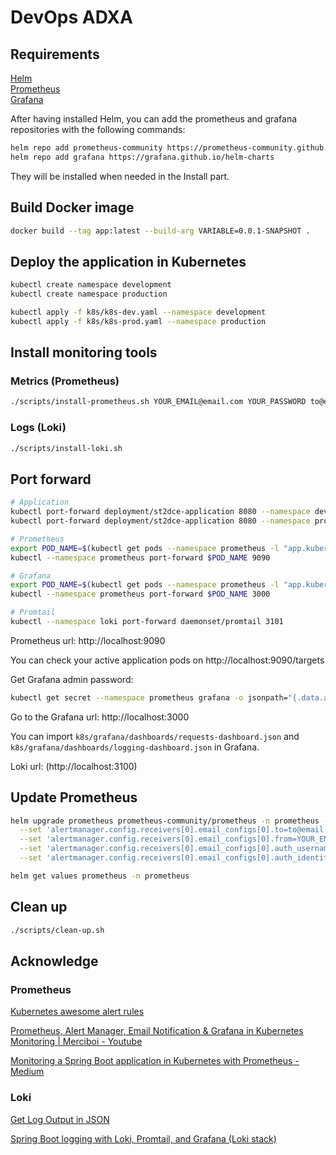 # DevOps ADXA

## Requirements

[Helm](https://helm.sh/docs/intro/install/)  
[Prometheus](https://prometheus.io/)  
[Grafana](https://grafana.com/)

After having installed Helm, you can add the prometheus and grafana repositories with the following commands:

```bash
helm repo add prometheus-community https://prometheus-community.github.io/helm-charts
helm repo add grafana https://grafana.github.io/helm-charts
```

They will be installed when needed in the Install part.

## Build Docker image

```bash
docker build --tag app:latest --build-arg VARIABLE=0.0.1-SNAPSHOT .
```

## Deploy the application in Kubernetes

```bash
kubectl create namespace development
kubectl create namespace production

kubectl apply -f k8s/k8s-dev.yaml --namespace development
kubectl apply -f k8s/k8s-prod.yaml --namespace production
```

## Install monitoring tools

### Metrics (Prometheus)

```bash
./scripts/install-prometheus.sh YOUR_EMAIL@email.com YOUR_PASSWORD to@email.com
```

### Logs (Loki)

```bash
./scripts/install-loki.sh
```

## Port forward

```bash
# Application
kubectl port-forward deployment/st2dce-application 8080 --namespace development
kubectl port-forward deployment/st2dce-application 8080 --namespace production

# Prometheus
export POD_NAME=$(kubectl get pods --namespace prometheus -l "app.kubernetes.io/name=prometheus,app.kubernetes.io/instance=prometheus" -o jsonpath="{.items[0].metadata.name}")
kubectl --namespace prometheus port-forward $POD_NAME 9090

# Grafana
export POD_NAME=$(kubectl get pods --namespace prometheus -l "app.kubernetes.io/name=grafana,app.kubernetes.io/instance=grafana" -o jsonpath="{.items[0].metadata.name}")
kubectl --namespace prometheus port-forward $POD_NAME 3000

# Promtail
kubectl --namespace loki port-forward daemonset/promtail 3101
```

Prometheus url: http://localhost:9090

You can check your active application pods on http://localhost:9090/targets

Get Grafana admin password:

```bash
kubectl get secret --namespace prometheus grafana -o jsonpath="{.data.admin-password}" | base64 --decode ; echo
```

Go to the Grafana url: http://localhost:3000

You can import `k8s/grafana/dashboards/requests-dashboard.json` and `k8s/grafana/dashboards/logging-dashboard.json` in Grafana.

Loki url: (http://localhost:3100)

## Update Prometheus

```bash
helm upgrade prometheus prometheus-community/prometheus -n prometheus -f k8s/prometheus.yaml \
  --set 'alertmanager.config.receivers[0].email_configs[0].to=to@email.com' \
  --set 'alertmanager.config.receivers[0].email_configs[0].from=YOUR_EMAIL@email.com' \
  --set 'alertmanager.config.receivers[0].email_configs[0].auth_username=YOUR_EMAIL@email.com' \
  --set 'alertmanager.config.receivers[0].email_configs[0].auth_identity=YOUR_EMAIL@email.com'

helm get values prometheus -n prometheus
```

## Clean up

```bash
./scripts/clean-up.sh
```

## Acknowledge

### Prometheus

[Kubernetes awesome alert rules](https://samber.github.io/awesome-prometheus-alerts/rules#kubernetes)

[Prometheus, Alert Manager, Email Notification & Grafana in Kubernetes Monitoring | Merciboi - Youtube](https://www.youtube.com/watch?v=TyBsKMTDl1Q)

[Monitoring a Spring Boot application in Kubernetes with Prometheus - Medium](https://blog.devops.dev/monitoring-a-spring-boot-application-in-kubernetes-with-prometheus-a2d4ec7f9922)

### Loki

[Get Log Output in JSON](https://www.baeldung.com/java-log-json-output)

[Spring Boot logging with Loki, Promtail, and Grafana (Loki stack) ](https://dev.to/luafanti/spring-boot-logging-with-loki-promtail-and-grafana-loki-stack-aep)
